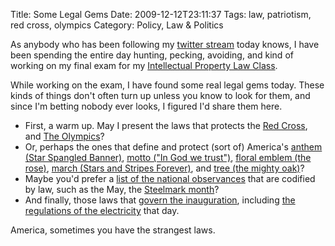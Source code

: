 Title: Some Legal Gems
Date: 2009-12-12T23:11:37
Tags: law, patriotism, red cross, olympics
Category: Policy, Law & Politics

As anybody who has been following my <a href="http://twitter.com/mlissner">twitter stream</a> today knows, I have been spending the entire day hunting, pecking, avoiding, and kind of working on my final exam for my <a href="http://people.ischool.berkeley.edu/~bcarver/mediawiki/index.php/Intellectual_Property_Law_for_the_Information_Industries_Syllabus">Intellectual Property Law Class</a>.

While working on the exam, I have found some real legal gems today. These 
kinds of things don't often turn up unless you know to look for them, and 
since I'm betting nobody ever looks, I figured I'd share them here.

 - First, a warm up. May I present the laws that protects the <a href="http://www.law.cornell.edu/uscode/html/uscode18/usc_sec_18_00000706----000-.html">Red Cross</a>, and <a href="http://www.law.cornell.edu/uscode/html/uscode36/usc_sec_36_00220506----000-.html">The Olympics</a>?
 - Or, perhaps the ones that define and protect (sort of) America's <a href="http://www.law.cornell.edu/uscode/html/uscode36/usc_sec_36_00000301----000-.html">anthem (Star Spangled Banner)</a>, <a href="http://www.law.cornell.edu/uscode/html/uscode36/usc_sec_36_00000302----000-.html">motto ("In God we trust")</a>, <a href="http://www.law.cornell.edu/uscode/html/uscode36/usc_sec_36_00000303----000-.html">floral emblem (the rose)</a>, <a href="http://www.law.cornell.edu/uscode/html/uscode36/usc_sec_36_00000304----000-.html">march (Stars and Stripes Forever)</a>, and <a href="http://www.law.cornell.edu/uscode/html/uscode36/usc_sec_36_00000305----000-.html">tree (the mighty oak)</a>?
 - Maybe you'd prefer a <a href="http://www.law.cornell.edu/uscode/html/uscode36/usc_sup_01_36_06_I_08_A_10_1.html">list of the national observances</a> that are codified by law, such as the May, the <a href="http://www.law.cornell.edu/uscode/html/uscode36/usc_sec_36_00000139----000-.html">Steelmark month</a>?
 - And finally, those laws that <a href="http://www.law.cornell.edu/uscode/html/uscode36/usc_sup_01_36_06_I_08_A_10_5.html">govern the inauguration</a>, including <a href="http://www.law.cornell.edu/uscode/html/uscode36/usc_sec_36_00000504----000-.html">the regulations of the electricity</a> that day.

America, sometimes you have the strangest laws.
